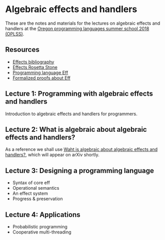 # Algebraic effects and handlers

These are the notes and materials for the lectures on algebraic effects and
handlers at the [Oregon programming languages summer school 2018
(OPLSS)](https://www.cs.uoregon.edu/research/summerschool/summer18/index.php).

## Resources

* [Effects bibliography](https://github.com/yallop/effects-bibliography)
* [Effects Rosetta Stone](https://github.com/effect-handlers/effects-rosetta-stone)
* [Programming language Eff](http://www.eff-lang.org)
* [Formalized proofs about Eff](https://github.com/matijapretnar/proofs/)

## Lecture 1: Programming with algebraic effects and handlers

Introduction to algebraic effects and handlers for programmers.

## Lecture 2: What is algebraic about algebraic effects and handlers?

As a reference we shall use [Waht is algebraic about algebraic effects and handlers?](https://github.com/andrejbauer/what-is-algebraic-about-algebraic-effects), which will appear on arXiv shortly.

## Lecture 3: Designing a programming language

* Syntax of core eff
* Operational semantics
* An effect system
* Progress & preservation

## Lecture 4: Applications

* Probabilistic programming
* Cooperative multi-threading

